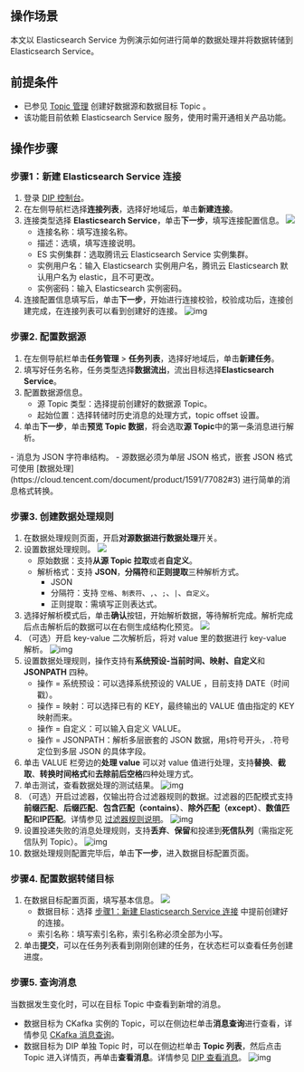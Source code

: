 
## 操作场景

本文以 Elasticsearch Service 为例演示如何进行简单的数据处理并将数据转储到 Elasticsearch Service。

## 前提条件

- 已参见 [Topic 管理](https://cloud.tencent.com/document/product/1591/77020) 创建好数据源和数据目标 Topic 。
- 该功能目前依赖 Elasticsearch Service 服务，使用时需开通相关产品功能。

## 操作步骤

[](id:step1)
### 步骤1：新建 Elasticsearch Service 连接

1. 登录 [DIP 控制台](https://console.cloud.tencent.com/ckafka/datahub-overview)。
2. 在左侧导航栏选择**连接列表**，选择好地域后，单击**新建连接**。
3. 连接类型选择 **Elasticsearch Service**，单击**下一步**，填写连接配置信息。
   ![](https://qcloudimg.tencent-cloud.cn/raw/171522ec376faf3ad725b615b234451d.png)
   - 连接名称：填写连接名称。
   - 描述：选填，填写连接说明。
   - ES 实例集群：选取腾讯云 Elasticsearch Service 实例集群。
   - 实例用户名：输入 Elasticsearch 实例用户名，腾讯云 Elasticsearch 默认用户名为 elastic，且不可更改。
   - 实例密码：输入 Elasticsearch 实例密码。
4. 连接配置信息填写后，单击**下一步**，开始进行连接校验，校验成功后，连接创建完成，在连接列表可以看到创建好的连接。
   ![img](https://qcloudimg.tencent-cloud.cn/raw/bfd5d22c6497e2680860b9ac23d32446.png)





### 步骤2. 配置数据源

1. 在左侧导航栏单击**任务管理** > **任务列表**，选择好地域后，单击**新建任务**。
2. 填写好任务名称，任务类型选择**数据流出**，流出目标选择**Elasticsearch Service**。
3. 配置数据源信息。
   - 源 Topic 类型：选择提前创建好的数据源 Topic。
   - 起始位置：选择转储时历史消息的处理方式，topic offset 设置。
4. 单击**下一步**，单击**预览 Topic 数据**，将会选取**源 Topic**中的第一条消息进行解析。
<dx-alert infotype="explain" title="目前解析消息需要满足以下条件：">
- 消息为 JSON 字符串结构。
- 源数据必须为单层 JSON 格式，嵌套 JSON 格式可使用 [数据处理](https://cloud.tencent.com/document/product/1591/77082#3) 进行简单的消息格式转换。 
</dx-alert>

   

### 步骤3. 创建数据处理规则

1. 在数据处理规则页面，开启**对源数据进行数据处理**开关。
2. 设置数据处理规则。
   ![](https://qcloudimg.tencent-cloud.cn/raw/62962e2a65dc8a8bf2c8a9380611576f.png)
   - 原始数据：支持**从源 Topic 拉取**或者**自定义**。
   - 解析格式：支持 **JSON**，**分隔符**和**正则提取**三种解析方式。
     - JSON
     - 分隔符：支持 `空格`、`制表符`、`,`、`;`、`|`、`自定义`。
     - 正则提取：需填写正则表达式。
3. 选择好解析模式后，单击**确认**按钮，开始解析数据，等待解析完成。解析完成后点击解析后的数据可以在右侧生成结构化预览。
   ![](https://qcloudimg.tencent-cloud.cn/raw/bfec03e8f1d8f2a24f86533edd363539.png)
4. （可选）开启 key-value 二次解析后，将对 value 里的数据进行 key-value 解析。
   ![img](https://qcloudimg.tencent-cloud.cn/raw/2df7eaca1a54ab9940cd4429d17c86b9.png)
5. 设置数据处理规则，操作支持有**系统预设-当前时间、映射、自定义**和 **JSONPATH** 四种。
   - 操作 = 系统预设：可以选择系统预设的 VALUE ，目前支持 DATE（时间戳）。
   - 操作 = 映射：可以选择已有的 KEY，最终输出的 VALUE 值由指定的 KEY 映射而来。
   - 操作 = 自定义：可以输入自定义 VALUE。
   - 操作 = JSONPATH：解析多层嵌套的 JSON 数据，用`$`符号开头，`.`符号定位到多层 JSON 的具体字段。
6. 单击 VALUE 栏旁边的**处理 value** 可以对 value 值进行处理，支持**替换**、**截取**、**转换时间格式**和**去除前后空格**四种处理方式。
7. 单击测试，查看数据处理的测试结果。
   ![img](https://qcloudimg.tencent-cloud.cn/raw/2d60915e84c5619532d0ce717328eab3.png)
8. （可选）开启过滤器，仅输出符合过滤器规则的数据。过滤器的匹配模式支持**前缀匹配**、**后缀匹配**、**包含匹配（contains）**、**除外匹配（except）**、**数值匹配**和**IP匹配**。详情参见 [过滤器规则说明](https://cloud.tencent.com/document/product/1591/74496)。
   ![img](https://qcloudimg.tencent-cloud.cn/raw/cd56bc8ef361d45ea8f9db75b70bfbf7.png)
9. 设置投递失败的消息处理规则，支持**丢弃**、**保留**和投递到**死信队列**（需指定死信队列 Topic）。
   ![img](https://qcloudimg.tencent-cloud.cn/raw/eda377d1baebd3b741c01d53fd6dc0e5.png)
10. 数据处理规则配置完毕后，单击**下一步**，进入数据目标配置页面。





### 步骤4. 配置数据转储目标

1. 在数据目标配置页面，填写基本信息。
   ![](https://qcloudimg.tencent-cloud.cn/raw/f858244db0453546ef47d3a07a5b9327.png)
   - 数据目标：选择 [步骤1：新建 Elasticsearch Service 连接](#step1) 中提前创建好的连接。
   - 索引名称：填写索引名称，索引名称必须全部为小写。
2. 单击**提交**，可以在任务列表看到刚刚创建的任务，在状态栏可以查看任务创建进度。



### 步骤5. 查询消息

当数据发生变化时，可以在目标 Topic 中查看到新增的消息。

- 数据目标为 CKafka 实例的 Topic，可以在侧边栏单击**消息查询**进行查看，详情参见 [ CKafka 消息查询](https://cloud.tencent.com/document/product/1591/77047)。
- 数据目标为 DIP 单独 Topic 时，可以在侧边栏单击 **Topic 列表**，然后点击 Topic 进入详情页，再单击**查看消息**。详情参见 [DIP 查看消息](https://cloud.tencent.com/document/product/1591/77047)。
  ![img](https://qcloudimg.tencent-cloud.cn/raw/23cef0ddd64c84ecd4e03edbb218424d.png)




